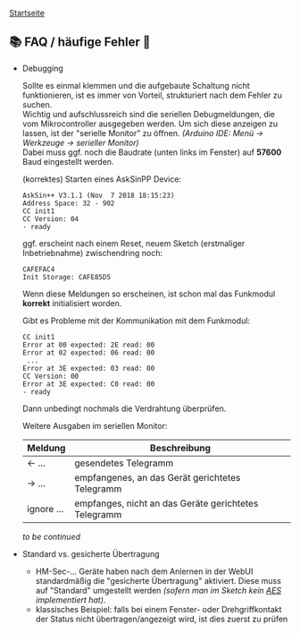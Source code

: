 [Startseite](https://github.com/jp112sdl/AskSinPPCollection/blob/master/README.md)
## :books: FAQ / häufige Fehler :beginner:

- Debugging

  Sollte es einmal klemmen und die aufgebaute Schaltung nicht funktionieren, ist es immer von Vorteil, strukturiert nach dem Fehler zu suchen.<br/>
  Wichtig und aufschlussreich sind die seriellen Debugmeldungen, die vom Mikrocontroller ausgegeben werden. Um sich diese anzeigen zu lassen, ist der "serielle Monitor" zu öffnen. _(Arduino IDE: Menü -> Werkzeuge -> serieller Monitor)_<br/>
  Dabei muss ggf. noch die Baudrate (unten links im Fenster) auf **57600** Baud eingestellt werden.<br/>
  
  (korrektes) Starten eines AskSinPP Device:
  ```
  AskSin++ V3.1.1 (Nov  7 2018 18:15:23)
  Address Space: 32 - 902
  CC init1
  CC Version: 04
  - ready
  ```
  ggf. erscheint nach einem Reset, neuem Sketch (erstmaliger Inbetriebnahme) zwischendring noch:
  ```
  CAFEFAC4
  Init Storage: CAFE85D5
  ```

  Wenn diese Meldungen so erscheinen, ist schon mal das Funkmodul **korrekt** initialisiert worden.
  
  Gibt es Probleme mit der Kommunikation mit dem Funkmodul:
  ```
  CC init1
  Error at 00 expected: 2E read: 00
  Error at 02 expected: 06 read: 00
   ...
  Error at 3E expected: 03 read: 00
  CC Version: 00
  Error at 3E expected: C0 read: 00
  - ready
   ```
   Dann unbedingt nochmals die Verdrahtung überprüfen.
  
  
  Weitere Ausgaben im seriellen Monitor:
  
  | Meldung | Beschreibung |
  | ------------- |-------------|
  | <- ... | gesendetes Telegramm |
  | -> ... | empfangenes, an das Gerät gerichtetes Telegramm |
  | ignore ... | empfanges, nicht an das Geräte gerichtetes Telegramm |
  
  _to be continued_

- Standard vs. gesicherte Übertragung
  - HM-Sec-... Geräte haben nach dem Anlernen in der WebUI standardmäßig die "gesicherte Übertragung" aktiviert. Diese muss auf "Standard" umgestellt werden _(sofern man im Sketch kein [AES](https://github.com/pa-pa/AskSinPP#enable-aes-support) implementiert hat)_.
  - klassisches Beispiel: falls bei einem Fenster- oder Drehgriffkontakt der Status nicht übertragen/angezeigt wird, ist dies zuerst zu prüfen
